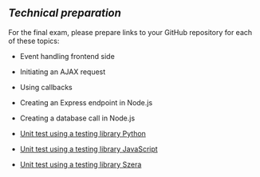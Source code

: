 <!--
[badcat-cohort](https://github.com/greenfox-academy/badcat-syllabus)

[my first-ish website](https://github.com/primerwe/primerwe.github.io)

[The RPG](https://github.com/greenfox-academy/primerwe/tree/master/week-05)

[ToDo-App](https://github.com/greenfox-academy/primerwe-todo-app)

[Exam-Trial-Basic](https://github.com/primerwe/exam-trial-basics)

[Pallida-basic-exam](https://github.com/greenfox-academy/primerwe/tree/master/week-05/day-4)

[Corsac-basic-exam](https://github.com/primerwe/corsac-basic-exam)

[Pallida-orientation-exam](https://github.com/greenfox-academy/primerwe/tree/master/week-10/pallida-exam)

[Pallida-orientation-exam-retake](https://github.com/greenfox-academy/primerwe/tree/master/week-10/pallida-exam-retake)
-->

## *Technical preparation*

For the final exam, please prepare links to your GitHub repository for each of these topics:

- Event handling frontend side
- Initiating an AJAX request
- Using callbacks
- Creating an Express endpoint in Node.js
- Creating a database call in Node.js

- [Unit test using a testing library Python](https://github.com/greenfox-academy/primerwe/tree/master/week-04/day-3)
- [Unit test using a testing library JavaScript](https://github.com/greenfox-academy/primerwe/tree/master/week-09/day-3)
- [Unit test using a testing library Szera](https://github.com/greenfox-academy/huli-szera-frontend/blob/feature/story/TUR-75/src/app/user.service.spec.ts)
